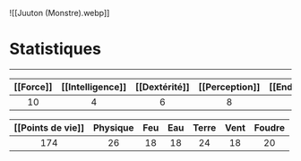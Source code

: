 ![[Juuton (Monstre).webp]]
# Statistiques
---

| [[Force]] | [[Intelligence]] | [[Dextérité]] | [[Perception]] | [[Endurance]] | [[Charisme]] | [[Initiative]] |
| :-------: | :--------------: | :-----------: | :------------: | :-----------: | :----------: | :------------: |
|    10     |        4         |       6       |       8        |      10       |      6       |     22,22      |

| [[Points de vie]] | Physique | Feu | Eau | Terre | Vent | Foudre |
| :---------------: | :------: | :-: | :-: | :---: | :--: | :----: |
|        174        |    26    | 18  | 18  |  24   |  18  |   20   |
